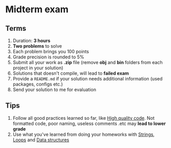 # Midterm exam

## Terms
1. Duration: **3 hours**
1. **Two problems** to solve
1. Each problem brings you 100 points
1. Grade precision is rounded to 5%
1. Submit all your work as **.zip** file (remove **obj** and **bin** folders from each project in your solution) 
1. Solutions that doesn't compile, will lead to **failed exam**
1. Provide a `README.md` if your solution needs additional information (used packages, configs etc.)
1. Send your solution to me for evaluation

## Tips
1. Follow all good practices learned so far, like [High quality code](https://github.com/ekostadinov/edojoit-autot-csharp-sbt/tree/master/Track-I/09.High-quality-code). Not formatted code, poor naming, useless comments .etc may **lead to lower grade**
1. Use what you've learned from doing your homeworks with [Strings](https://github.com/ekostadinov/edojoit-autot-csharp-sbt/tree/master/Track-I/05.Strings), [Loops](https://github.com/ekostadinov/edojoit-autot-csharp-sbt/tree/master/Track-I/03.Loops-and-Switch-operator) and [Data structures](https://github.com/ekostadinov/edojoit-autot-csharp-sbt/tree/master/Track-I/04.Data-structures)
